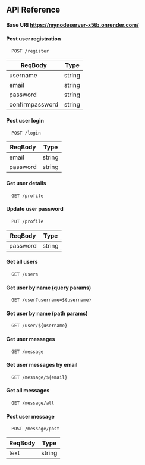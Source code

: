 
## API Reference

#### Base URl https://mynodeserver-x5tb.onrender.com/

#### Post user registration
```http
  POST /register
```
| ReqBody | Type |
| ----------------- | ------------------------------------------------------------------ |
| username | string |
| email | string |
| password | string |
| confirmpassword | string |

#### Post user login
```http
  POST /login
```
| ReqBody | Type |
| ----------------- | ------------------------------------------------------------------ |
| email | string |
| password | string |

#### Get user details
```http
  GET /profile
```

#### Update user password
```http
  PUT /profile
```
| ReqBody | Type |
| ----------------- | ------------------------------------------------------------------ |
| password | string |

#### Get all users

```http
  GET /users
```

#### Get user by name (query params)

```http
  GET /user?username=${username}
```

#### Get user by name (path params)

```http
  GET /user/${username}
```
#### Get user messages

```http
  GET /message
```

#### Get user messages by email

```http
  GET /message/${email}
```

#### Get all messages

```http
  GET /message/all
```

#### Post user message
```http
  POST /message/post
```
| ReqBody | Type |
| ----------------- | ------------------------------------------------------------------ |
| text | string |